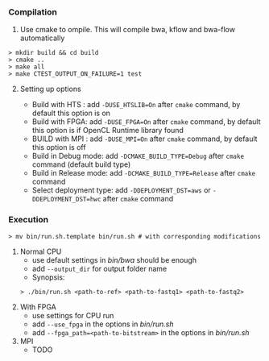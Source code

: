 ### Compilation
1. Use cmake to ompile. This will compile bwa, kflow and bwa-flow automatically
```
> mkdir build && cd build
> cmake ..
> make all
> make CTEST_OUTPUT_ON_FAILURE=1 test
```
2. Setting up options

    - Build with HTS : add `-DUSE_HTSLIB=On` after `cmake` command, by default this option is on
    - Build with FPGA: add `-DUSE_FPGA=On` after `cmake` command, by default this option is if OpenCL Runtime library found
    - BUILD with MPI : add `-DUSE_MPI=On` after `cmake` command, by default this option is off
    - Build in Debug mode: add `-DCMAKE_BUILD_TYPE=Debug` after `cmake` command (default build type)
    - Build in Release mode: add `-DCMAKE_BUILD_TYPE=Release` after `cmake` command
    - Select deployment type: add `-DDEPLOYMENT_DST=aws` or `-DDEPLOYMENT_DST=hwc` after `cmake` command



### Execution

```
> mv bin/run.sh.template bin/run.sh # with corresponding modifications
```
1. Normal CPU
    - use default settings in *bin/bwa* should be enough
    - add `--output_dir` for output folder name
    - Synopsis:     
    ```
    > ./bin/run.sh <path-to-ref> <path-to-fastq1> <path-to-fastq2> 
    ```
2. With FPGA
    - use settings for CPU run
    - add `--use_fpga` in the options in *bin/run.sh*
    - add `--fpga_path=<path-to-bitstream>` in the options in *bin/run.sh*
3. MPI
    - TODO
